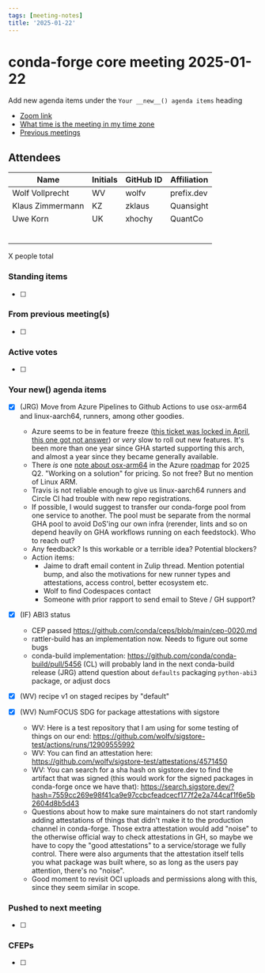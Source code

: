 ```yaml
---
tags: [meeting-notes]
title: '2025-01-22'
---
```

# conda-forge core meeting 2025-01-22

Add new agenda items under the `Your __new__() agenda items` heading

- [Zoom link](https://zoom.us/j/9138593505?pwd=SWh3dE1IK05LV01Qa0FJZ1ZpMzJLZz09)
- [What time is the meeting in my time zone](https://dateful.com/convert/utc?t=5pm)
- [Previous meetings](https://conda-forge.org/community/minutes/)

## Attendees

| Name                    | Initials | GitHub ID        | Affiliation                 |
| ----------------------- | -------- | ---------------  | --------------------------- |
| Wolf Vollprecht         | WV       | wolfv            | prefix.dev                  |
| Klaus Zimmermann        | KZ       | zklaus           | Quansight                   |
| Uwe Korn                | UK       | xhochy           | QuantCo                     |
|                         |          |                  |                             |
|                         |          |                  |                             |
|                         |          |                  |                             |
|                         |          |                  |                             |
|                         |          |                  |                             |
|                         |          |                  |                             |

X people total

### Standing items

- [ ]

### From previous meeting(s)

- [ ]

### Active votes

- [ ]

### Your __new__() agenda items

- [X] (JRG) Move from Azure Pipelines to Github Actions to use osx-arm64 and linux-aarch64, runners, among other goodies. 
    - Azure seems to be in feature freeze ([this ticket was locked in April](https://github.com/actions/runner-images/issues/8971), [this one got not answer](https://developercommunity.visualstudio.com/t/Provide-hosted-Apple-silicon-runners-in/10601689?sort=newest&topics=visual+studio+2017)) or _very_ slow to roll out new features. It's been more than one year since GHA started supporting this arch, and almost a year since they became generally available.
    - There _is_ one [note about osx-arm64](https://learn.microsoft.com/en-us/azure/devops/release-notes/roadmap/macos-agents-apple-silicon) in the Azure [roadmap](https://learn.microsoft.com/en-us/azure/devops/release-notes/features-timeline) for 2025 Q2. "Working on a solution" for pricing. So not free? But no mention of Linux ARM.
    - Travis is not reliable enough to give us linux-aarch64 runners and Circle CI had trouble with new repo registrations.
    - If possible, I would suggest to transfer our conda-forge pool from one service to another. The pool must be separate from the normal GHA pool to avoid DoS'ing our own infra (rerender, lints and so on depend heavily on GHA workflows running on each feedstock). Who to reach out?
    - Any feedback? Is this workable or a terrible idea? Potential blockers?
    - Action items:
        - Jaime to draft email content in Zulip thread. Mention potential bump, and also the motivations for new runner types and attestations, access control, better ecosystem etc.
        - Wolf to find Codespaces contact
        - Someone with prior rapport to send email to Steve / GH support?

- [X] (IF) ABI3 status
    - CEP passed https://github.com/conda/ceps/blob/main/cep-0020.md
    - rattler-build has an implementation now. Needs to figure out some bugs
    - conda-build implementation: https://github.com/conda/conda-build/pull/5456
      (CL) will probably land in the next conda-build release
      (JRG) attend question about `defaults` packaging `python-abi3` package, or adjust docs

- [X] (WV) recipe v1 on staged recipes by "default"
- [x] (WV) NumFOCUS SDG for package attestations with sigstore
    - WV: Here is a test repository that I am using for some testing of things on our end: https://github.com/wolfv/sigstore-test/actions/runs/12909555992
    - WV: You can find an attestation here: https://github.com/wolfv/sigstore-test/attestations/4571450
    - WV: You can search for a sha hash on sigstore.dev to find the artifact that was signed (this would work for the signed packages in conda-forge once we have that): https://search.sigstore.dev/?hash=7559cc269e98f41ca9e97ccbcfeadcecf177f2e2a744caf1f6e5b2604d8b5d43
    - Questions about how to make sure maintainers do not start randomly adding attestations of things that didn't make it to the production channel in conda-forge. Those extra attestation would add "noise" to the otherwise official way to check attestations in GH, so maybe we have to copy the "good attestations" to a service/storage we fully control. There were also arguments that the attestation itself tells you what package was built where, so as long as the users pay attention, there's no "noise".
    - Good moment to revisit OCI uploads and permissions along with this, since they seem similar in scope.

### Pushed to next meeting

- [ ]

### CFEPs

- [ ]
